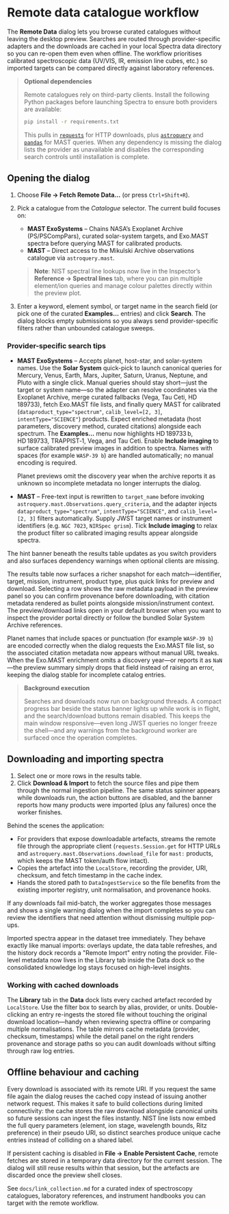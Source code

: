 # Remote data catalogue workflow

The **Remote Data** dialog lets you browse curated catalogues without leaving the
desktop preview. Searches are routed through provider-specific adapters and the
downloads are cached in your local Spectra data directory so you can re-open
them even when offline. The workflow prioritises calibrated spectroscopic data
(UV/VIS, IR, emission line cubes, etc.) so imported targets can be compared
directly against laboratory references.

> **Optional dependencies**
>
> Remote catalogues rely on third-party clients. Install the following Python
> packages before launching Spectra to ensure both providers are available:
>
> ```bash
> pip install -r requirements.txt
> ```
>
> This pulls in [`requests`](https://docs.python-requests.org/) for HTTP
> downloads, plus [`astroquery`](https://astroquery.readthedocs.io/) and
> [`pandas`](https://pandas.pydata.org/) for MAST queries. When any dependency
> is missing the dialog lists the provider as unavailable and disables the
> corresponding search controls until installation is complete.

## Opening the dialog

1. Choose **File → Fetch Remote Data…** (or press `Ctrl+Shift+R`).
2. Pick a catalogue from the *Catalogue* selector. The current build focuses on:
   - **MAST ExoSystems** – Chains NASA’s Exoplanet Archive (PS/PSCompPars), curated solar-system targets, and Exo.MAST spectra before querying MAST for calibrated products.
   - **MAST** – Direct access to the Mikulski Archive observations catalogue via `astroquery.mast`.

   > **Note**: NIST spectral line lookups now live in the Inspector’s **Reference → Spectral lines** tab, where you can pin multiple element/ion queries and manage colour palettes directly within the preview plot.
3. Enter a keyword, element symbol, or target name in the search field (or pick
   one of the curated **Examples…** entries) and click **Search**. The dialog
   blocks empty submissions so you always send provider-specific filters rather
   than unbounded catalogue sweeps.

### Provider-specific search tips

- **MAST ExoSystems** – Accepts planet, host-star, and solar-system names. Use the **Solar System** quick-pick to launch canonical queries for Mercury, Venus, Earth, Mars, Jupiter, Saturn, Uranus, Neptune, and Pluto with a single click. Manual queries should stay short—just the target or system name—so the adapter can resolve coordinates via the Exoplanet Archive, merge curated fallbacks (Vega, Tau Ceti, HD 189733), fetch Exo.MAST file lists, and finally query MAST for calibrated (`dataproduct_type="spectrum"`, `calib_level=[2, 3]`, `intentType="SCIENCE"`) products. Expect enriched metadata (host parameters, discovery method, curated citations) alongside each spectrum. The **Examples…** menu now highlights HD 189733 b, HD 189733, TRAPPIST‑1, Vega, and Tau Ceti. Enable **Include imaging** to surface calibrated preview images in addition to spectra. Names with spaces (for example `WASP-39 b`) are handled automatically; no manual encoding is required.

  Planet previews omit the discovery year when the archive reports it as unknown so incomplete metadata no longer interrupts the dialog.

- **MAST** – Free-text input is rewritten to `target_name` before invoking `astroquery.mast.Observations.query_criteria`, and the adapter injects `dataproduct_type="spectrum"`, `intentType="SCIENCE"`, and `calib_level=[2, 3]` filters automatically. Supply JWST target names or instrument identifiers (e.g. `NGC 7023`, `NIRSpec grism`). Tick **Include imaging** to relax the product filter so calibrated imaging results appear alongside spectra.

The hint banner beneath the results table updates as you switch providers and
also surfaces dependency warnings when optional clients are missing.

The results table now surfaces a richer snapshot for each match—identifier,
target, mission, instrument, product type, plus quick links for preview and
download. Selecting a row shows the raw metadata payload in the preview panel so
you can confirm provenance before downloading, with citation metadata rendered as
bullet points alongside mission/instrument context. The preview/download links
open in your default browser when you want to inspect the provider portal
directly or follow the bundled Solar System Archive references.

Planet names that include spaces or punctuation (for example `WASP-39 b`) are
encoded correctly when the dialog requests the Exo.MAST file list, so the
associated citation metadata now appears without manual URL tweaks. When the
Exo.MAST enrichment omits a discovery year—or reports it as `NaN`—the preview
summary simply drops that field instead of raising an error, keeping the dialog
stable for incomplete catalog entries.

> **Background execution**
>
> Searches and downloads now run on background threads. A compact progress bar
> beside the status banner lights up while work is in flight, and the
> search/download buttons remain disabled. This keeps the main window
> responsive—even long JWST queries no longer freeze the shell—and any warnings
> from the background worker are surfaced once the operation completes.

## Downloading and importing spectra

1. Select one or more rows in the results table.
2. Click **Download & Import** to fetch the source files and pipe them through
   the normal ingestion pipeline. The same status spinner appears while
   downloads run, the action buttons are disabled, and the banner reports how
   many products were imported (plus any failures) once the worker finishes.

Behind the scenes the application:

* For providers that expose downloadable artefacts, streams the remote file
  through the appropriate client (`requests.Session.get` for HTTP URLs and
  `astroquery.mast.Observations.download_file` for `mast:` products, which keeps
  the MAST token/auth flow intact).
* Copies the artefact into the `LocalStore`, recording the provider, URI,
  checksum, and fetch timestamp in the cache index.
* Hands the stored path to `DataIngestService` so the file benefits from the
  existing importer registry, unit normalisation, and provenance hooks.

If any downloads fail mid-batch, the worker aggregates those messages and shows
a single warning dialog when the import completes so you can review the
identifiers that need attention without dismissing multiple pop-ups.

Imported spectra appear in the dataset tree immediately. They behave exactly
like manual imports: overlays update, the data table refreshes, and the history
dock records a "Remote Import" entry noting the provider. File-level metadata
now lives in the Library tab inside the Data dock so the consolidated knowledge
log stays focused on high-level insights.

### Working with cached downloads

The **Library** tab in the **Data** dock lists every cached artefact recorded by
`LocalStore`. Use the filter box to search by alias, provider, or units.
Double-clicking an entry re-ingests the stored file without touching the
original download location—handy when reviewing spectra offline or comparing
multiple normalisations. The table mirrors cache metadata (provider, checksum,
timestamps) while the detail panel on the right renders provenance and storage
paths so you can audit downloads without sifting through raw log entries.

## Offline behaviour and caching

Every download is associated with its remote URI. If you request the same file
again the dialog reuses the cached copy instead of issuing another network
request. This makes it safe to build collections during limited connectivity:
the cache stores the raw download alongside canonical units so future sessions
can ingest the files instantly. NIST line lists now embed the full query
parameters (element, ion stage, wavelength bounds, Ritz preference) in their
pseudo URI, so distinct searches produce unique cache entries instead of
colliding on a shared label.

If persistent caching is disabled in **File → Enable Persistent Cache**, remote
fetches are stored in a temporary data directory for the current session. The
dialog will still reuse results within that session, but the artefacts are
discarded once the preview shell closes.

See `docs/link_collection.md` for a curated index of spectroscopy catalogues,
laboratory references, and instrument handbooks you can target with the remote
workflow.
